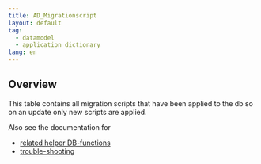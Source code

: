 ```yaml
---
title: AD_Migrationscript
layout: default
tag: 
  - datamodel
  - application dictionary
lang: en
---
```

## Overview

This table contains all migration scripts that have been applied to the db so on an update only new scripts are applied.


Also see the documentation for
* [related helper DB-functions](/support_collection/migrationscript_helper_functions)
* [trouble-shooting](/support_collection/manually_apply_migration_script)

